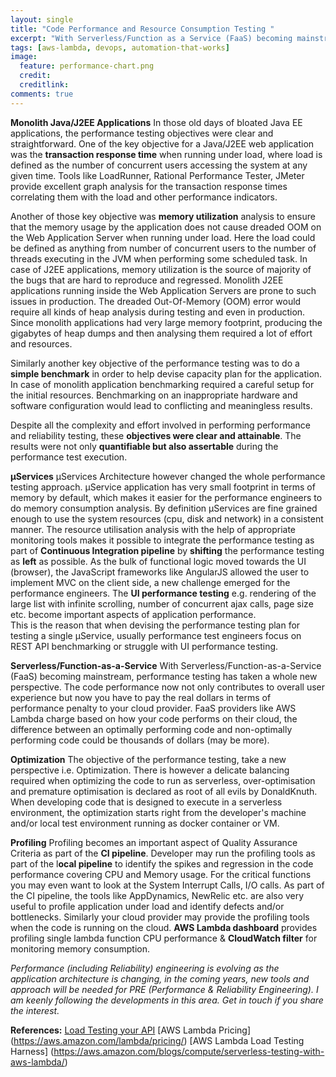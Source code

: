 ```yaml
---
layout: single
title: "Code Performance and Resource Consumption Testing "
excerpt: "With Serverless/Function as a Service (FaaS) becoming mainstream the Performance & Resource Consumption testing has become ever more important"
tags: [aws-lambda, devops, automation-that-works]
image:
  feature: performance-chart.png
  credit: 
  creditlink: 
comments: true
---
```


**Monolith Java/J2EE Applications**
In those old days of bloated Java EE applications, the performance testing objectives were clear and straightforward. 
One of the key objective for a Java/J2EE web application was the **transaction response time** when running under load, where load is defined as the number of concurrent users accessing the system at any given time.
Tools like LoadRunner, Rational Performance Tester, JMeter provide excellent graph analysis for the transaction response times correlating them with the load and other performance indicators.

Another of those key objective was **memory utilization** analysis to ensure that the memory usage by the application does not cause dreaded OOM on the Web Application Server when running under load. Here the load could be defined as anything from number of concurrent users to the number of threads executing in the JVM when performing some scheduled task.
In case of J2EE applications, memory utilization is the source of majority of the bugs that are hard to reproduce and regressed. Monolith J2EE applications running inside the Web Application Servers are prone to such issues in production. The dreaded Out-Of-Memory (OOM) error would require all kinds of heap analysis during testing and even in production.
Since monolith applications had very large memory footprint, producing the gigabytes of heap dumps and then analysing them required a lot of effort and resources.

Similarly another key objective of the performance testing was to do a **simple benchmark** in order to help devise capacity plan for the application. In case of monolith application benchmarking required a careful setup for the initial resources. Benchmarking on an inappropriate hardware and software configuration would lead to conflicting and meaningless results.

Despite all the complexity and effort involved in performing performance and reliability testing, these **objectives were clear and attainable**. The results were not only **quantifiable but also assertable** during the performance test execution.

**µServices**
µServices Architecture however changed the whole performance testing approach. µService application has very small footprint in terms of memory by default, which makes it easier for the performance engineers to do memory consumption analysis. 
By definition µServices are fine grained enough to use the system resources (cpu, disk and network) in a consistent manner. The resource utilisation analysis with the help of appropriate monitoring tools makes it possible to integrate the performance testing as part of **Continuous Integration pipeline** by **shifting** the performance testing as **left** as possible.
As the bulk of functional logic moved towards the UI (browser), the JavaScript frameworks like AngularJS allowed the user to implement MVC on the client side, a new challenge emerged for the performance engineers. The **UI performance testing** e.g. rendering of the large list with infinite scrolling, number of concurrent ajax calls, page size etc. become important aspects of application performance.  
This is the reason that when devising the performance testing plan for testing a single µService, usually performance test engineers focus on REST API benchmarking or struggle with UI performance testing.

**Serverless/Function-as-a-Service**
With Serverless/Function-as-a-Service (FaaS) becoming mainstream, performance testing has taken a whole new perspective. The code performance now not only contributes to overall user experience but now you have to pay the real dollars in terms of performance penalty to your cloud provider. FaaS providers like AWS Lambda charge based on how your code performs on their cloud, the difference between an optimally performing code and non-optimally performing code could be thousands of dollars (may be more).
 

**Optimization**
The objective of the performance testing, take a new perspective i.e. Optimization. There is however a delicate balancing required when optimizing the code to run as serverless, over-optimisation and premature optimisation is declared as root of all evils by DonaldKnuth.   
When developing code that is designed to execute in a serverless environment, the optimization starts right from the developer's machine and/or local test environment running as docker container or VM. 

**Profiling**
Profiling becomes an important aspect of Quality Assurance Criteria as part of the **CI pipeline**. Developer may run the profiling tools as part of the l**ocal pipeline** to identify the spikes and regression in the code performance covering CPU and Memory usage. For the critical functions you may even want to look at the System Interrupt Calls, I/O calls.
As part of the CI pipeline, the tools like AppDynamics, NewRelic etc. are also very useful to profile application under load and identify defects and/or bottlenecks. 
Similarly your cloud provider may provide the profiling tools when the code is running on the cloud. **AWS Lambda dashboard** provides profiling single lambda function CPU performance & **CloudWatch filter** for monitoring memory consumption.

_Performance (including Reliability) engineering is evolving as the application architecture is changing, in the coming years, new tools and approach will be needed for PRE (Performance & Reliability Engineering). I am keenly following the developments in this area. Get in touch if you share the interest._

**References:**
[Load Testing your API](https://www.3scale.net/2015/04/how-to-load-test-and-tune-performance-on-your-api-part-i/)
[AWS Lambda Pricing] (https://aws.amazon.com/lambda/pricing/)
[AWS Lambda Load Testing Harness] (https://aws.amazon.com/blogs/compute/serverless-testing-with-aws-lambda/)

 
 
  